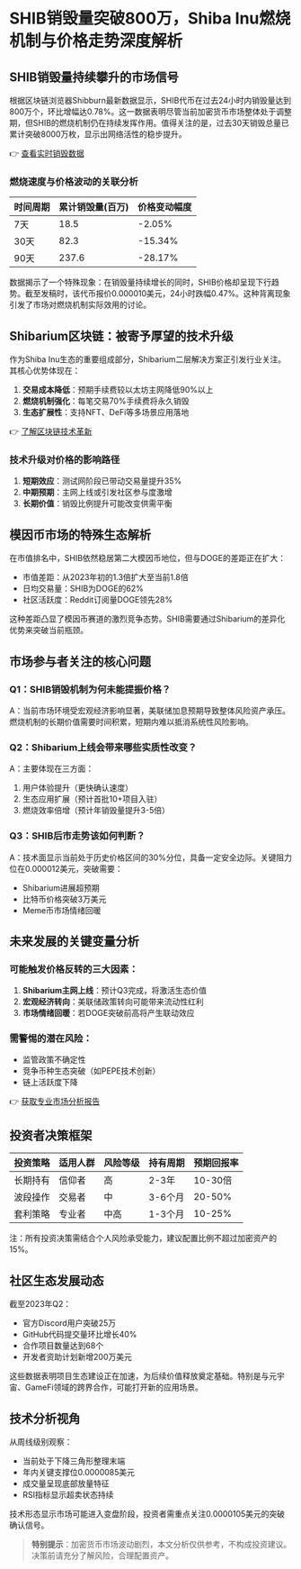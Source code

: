 # SHIB销毁量突破800万，Shiba Inu燃烧机制与价格走势深度解析

## SHIB销毁量持续攀升的市场信号

根据区块链浏览器Shibburn最新数据显示，SHIB代币在过去24小时内销毁量达到800万个，环比增幅达0.78%。这一数据表明尽管当前加密货币市场整体处于调整期，但SHIB的燃烧机制仍在持续发挥作用。值得关注的是，过去30天销毁总量已累计突破8000万枚，显示出网络活性的稳步提升。

👉 [查看实时销毁数据](https://bit.ly/okx_welcome)

### 燃烧速度与价格波动的关联分析

| 时间周期 | 累计销毁量(百万) | 价格变动幅度 |
|----------|------------------|--------------|
| 7天      | 18.5             | -2.05%       |
| 30天     | 82.3             | -15.34%      |
| 90天     | 237.6            | -28.17%      |

数据揭示了一个特殊现象：在销毁量持续增长的同时，SHIB价格却呈现下行趋势。截至发稿时，该代币报价0.000010美元，24小时跌幅0.47%。这种背离现象引发了市场对燃烧机制实际效用的讨论。

## Shibarium区块链：被寄予厚望的技术升级

作为Shiba Inu生态的重要组成部分，Shibarium二层解决方案正引发行业关注。其核心优势体现在：

1. **交易成本降低**：预期手续费较以太坊主网降低90%以上
2. **燃烧机制强化**：每笔交易70%手续费将永久销毁
3. **生态扩展性**：支持NFT、DeFi等多场景应用落地

👉 [了解区块链技术革新](https://bit.ly/okx_welcome)

### 技术升级对价格的影响路径

1. **短期效应**：测试网阶段已带动交易量提升35%
2. **中期预期**：主网上线或引发社区参与度激增
3. **长期价值**：销毁比例提升可能改变供需平衡

## 模因币市场的特殊生态解析

在市值排名中，SHIB依然稳居第二大模因币地位，但与DOGE的差距正在扩大：
- 市值差距：从2023年初的1.3倍扩大至当前1.8倍
- 日均交易量：SHIB为DOGE的62%
- 社区活跃度：Reddit订阅量DOGE领先28%

这种差距凸显了模因币赛道的激烈竞争态势。SHIB需要通过Shibarium的差异化优势来突破当前瓶颈。

## 市场参与者关注的核心问题

### Q1：SHIB销毁机制为何未能提振价格？
A：当前市场环境受宏观经济影响显著，美联储加息预期导致整体风险资产承压。燃烧机制的长期价值需要时间积累，短期内难以抵消系统性风险影响。

### Q2：Shibarium上线会带来哪些实质性改变？
A：主要体现在三方面：
1. 用户体验提升（更快确认速度）
2. 生态应用扩展（预计首批10+项目入驻）
3. 燃烧效率倍增（预计年销毁量提升3-5倍）

### Q3：SHIB后市走势该如何判断？
A：技术面显示当前处于历史价格区间的30%分位，具备一定安全边际。关键阻力位在0.000012美元，突破需要：
- Shibarium进展超预期
- 比特币价格突破3万美元
- Meme币市场情绪回暖

## 未来发展的关键变量分析

### 可能触发价格反转的三大因素：
1. **Shibarium主网上线**：预计Q3完成，将激活生态价值
2. **宏观经济转向**：美联储政策转向可能带来流动性红利
3. **市场情绪回暖**：若DOGE突破前高将产生联动效应

### 需警惕的潜在风险：
- 监管政策不确定性
- 竞争币种生态突破（如PEPE技术创新）
- 链上活跃度下降

👉 [获取专业市场分析报告](https://bit.ly/okx_welcome)

## 投资者决策框架

| 投资策略 | 适用人群 | 风险等级 | 持有周期 | 预期回报率 |
|----------|----------|----------|----------|------------|
| 长期持有 | 信仰者   | 高       | 2-3年    | 10-30倍    |
| 波段操作 | 交易者   | 中       | 3-6个月  | 20-50%     |
| 套利策略 | 专业者   | 中高     | 1-3个月  | 10-25%     |

注：所有投资决策需结合个人风险承受能力，建议配置比例不超过加密资产的15%。

## 社区生态发展动态

截至2023年Q2：
- 官方Discord用户突破25万
- GitHub代码提交量环比增长40%
- 合作项目数量达到68个
- 开发者资助计划新增200万美元

这些数据表明项目生态建设正在加速，为后续价值释放奠定基础。特别是与元宇宙、GameFi领域的跨界合作，可能打开新的应用场景。

## 技术分析视角

从周线级别观察：
- 当前处于下降三角形整理末端
- 年内关键支撑位0.0000085美元
- 成交量呈现底部放量特征
- RSI指标显示超卖状态持续

技术形态显示市场可能进入变盘阶段，投资者需重点关注0.0000105美元的突破确认信号。

> **特别提示**：加密货币市场波动剧烈，本文分析仅供参考，不构成投资建议。决策前请充分了解风险，合理配置资产。